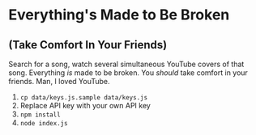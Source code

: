 # Everything's Made to Be Broken
## (Take Comfort In Your Friends) 

Search for a song, watch several simultaneous YouTube covers of that song. Everything _is_ made to be broken. You _should_ take comfort in your friends. Man, I loved YouTube.

1. `cp data/keys.js.sample data/keys.js`
2. Replace API key with your own API key
3. `npm install`
4. `node index.js`
